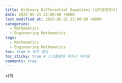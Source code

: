 ```yaml
---
title: Ordinary Differential Equations (상미분방정식)
date: 2025-05-21 21:00:00 +0000
last_modified_at: 2025-05-21 22:00:00 +0000
categories: 
  - Mathematics
  - Engineering Mathematics
tags:
  - Mathematics
  - Engineering Mathematics
toc: true # 목차 생성
toc_sticky: true # 스크롤할때 목차가 따라옴
comments: true
---
```

시작
